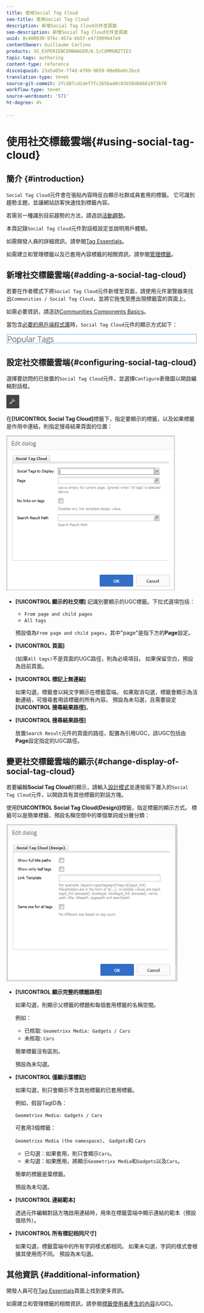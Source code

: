 ```yaml
---
title: 使用Social Tag Cloud
seo-title: 使用Social Tag Cloud
description: 新增Social Tag Cloud元件至頁面
seo-description: 新增Social Tag Cloud元件至頁面
uuid: 8c400030-976c-457a-bb5f-e473909647a9
contentOwner: Guillaume Carlino
products: SG_EXPERIENCEMANAGER/6.5/COMMUNITIES
topic-tags: authoring
content-type: reference
discoiquuid: 23a5a65e-774d-4789-9659-09e8be0c2bcd
translation-type: tm+mt
source-git-commit: 2fcd87cd1def7fc265ba40c83b50db86618f3b70
workflow-type: tm+mt
source-wordcount: '571'
ht-degree: 4%

---
```



# 使用社交標籤雲端{#using-social-tag-cloud}

## 簡介 {#introduction}

`Social Tag Cloud`元件會在張貼內容時反白顯示社群成員套用的標籤。 它可識別趨勢主題，並讓網站訪客快速找到標籤內容。

若需另一種識別目前趨勢的方法，請造訪[活動趨勢](trends.md)。

本頁記錄`Social Tag Cloud`元件對話框設定並說明用戶體驗。

如需開發人員的詳細資訊，請參閱[Tag Essentials](tag.md)。

如需建立和管理標籤以及已套用內容標籤的相關資訊，請參閱[管理標籤](../../help/sites-administering/tags.md)。

## 新增社交標籤雲端{#adding-a-social-tag-cloud}

若要在作者模式下將`Social Tag Cloud`元件新增至頁面，請使用元件瀏覽器來找出`Communities / Social Tag Cloud`，並將它拖曳至應出現標籤雲的頁面上。

如需必要資訊，請造訪[Communities Components Basics](basics.md)。

當包含[必要的用戶端程式庫](tag.md#essentials-for-client-side)時，`Social Tag Cloud`元件的顯示方式如下：

![social-tag](assets/social-tag.png)

## 設定社交標籤雲端{#configuring-social-tag-cloud}

選擇要訪問的已放置的`Social Tag Cloud`元件，並選擇`Configure`表徵圖以開啟編輯對話框。

![配置](assets/configure-new.png)

在&#x200B;**[!UICONTROL Social Tag Cloud]**&#x200B;標籤下，指定要顯示的標籤，以及如果標籤是作用中連結，則指定搜尋結果頁面的位置：

![social-tag-cloud](assets/social-tag-cloud.png)

* **[!UICONTROL 顯示的社交標]**
記識別要顯示的UGC標籤。下拉式選項包括：

   * `From page and child pages`
   * `All tags`

   預設值為`From page and child pages`，其中&quot;page&quot;是指下方的&#x200B;**Page**&#x200B;設定。

* **[!UICONTROL 頁面]**

   (如果`All tags)`不是頁面的UGC路徑，則為必填項目。 如果保留空白，預設為目前頁面。

* **[!UICONTROL 標記上無連結]**

   如果勾選，標籤會以純文字顯示在標籤雲端。 如果取消勾選，標籤會顯示為活動連結，可搜尋套用該標籤的所有內容。 預設為未勾選，且需要設定&#x200B;**[!UICONTROL 搜尋結果路徑]**。

* **[!UICONTROL 搜尋結果路徑]**

   放置`Search Result`元件的頁面的路徑，配置為引用UGC，該UGC包括由&#x200B;**Page**&#x200B;設定指定的UGC路徑。

## 變更社交標籤雲端的顯示{#change-display-of-social-tag-cloud}

若要編輯&#x200B;**Social Tag Cloud**&#x200B;的顯示，請輸入[設計模式](../../help/sites-authoring/default-components-designmode.md)並連按兩下置入的`Social Tag Cloud`元件，以開啟具有其他標籤的對話方塊。

使用&#x200B;**[!UICONTROL Social Tag Cloud(Design)]**&#x200B;標籤，指定標籤的顯示方式。 標籤可以是簡單標籤、預設名稱空間中的單個單詞或分層分類：

![social-tag-cloud-design](assets/social-tag-cloud-design.png)

* **[!UICONTROL 顯示完整的標題路徑]**

   如果勾選，則顯示父標籤的標題和每個套用標籤的名稱空間。

   例如：

   * 已核取: `Geometrixx Media: Gadgets / Cars`
   * 未核取: `Cars`

   簡單標籤沒有區別。

   預設為未勾選。

* **[!UICONTROL 僅顯示葉標記]**

   如果勾選，則只會顯示不含其他標籤的已套用標籤。

   例如，假設TagID為：

   `Geometrixx Media: Gadgets / Cars`

   可套用3個標籤：

   `Geometrixx Media (the namespace)`、 `Gadgets`和  `Cars`

   * 已勾選：如果套用，則只會顯示`Cars`。
   * 未勾選：如果應用，將顯示`Geometrixx Media`和`Gadgets`以及`Cars`。

   簡單的標籤是葉標籤。

   預設為未勾選。

* **[!UICONTROL 連結範本]**

   透過元件編輯對話方塊啟用連結時，用來在標籤雲端中顯示連結的範本（預設值除外）。

* **[!UICONTROL 所有標記相同尺寸]**

   如果勾選，標籤雲端中的所有字詞樣式都相同。 如果未勾選，字詞的樣式會根據其使用而不同。 預設為未勾選。

## 其他資訊 {#additional-information}

開發人員可在[Tag Essentials](tag.md)頁面上找到更多資訊。

如需建立和管理標籤的相關資訊，請參閱[標籤使用者產生的內容](tag-ugc.md)(UGC)。
